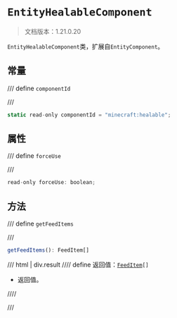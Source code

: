 # `EntityHealableComponent`

> 文档版本：1.21.0.20

`EntityHealableComponent`类，扩展自`EntityComponent`。

## 常量

/// define
`componentId`


///

```js
static read-only componentId = "minecraft:healable";
```


## 属性

/// define
`forceUse`


///

```js
read-only forceUse: boolean;
```


## 方法

/// define
`getFeedItems`


///

```js
getFeedItems(): FeedItem[]
```

/// html | div.result
//// define
返回值：<code><a href="../feeditem.md">FeedItem</a>[]</code>

- 返回值。


////

///


